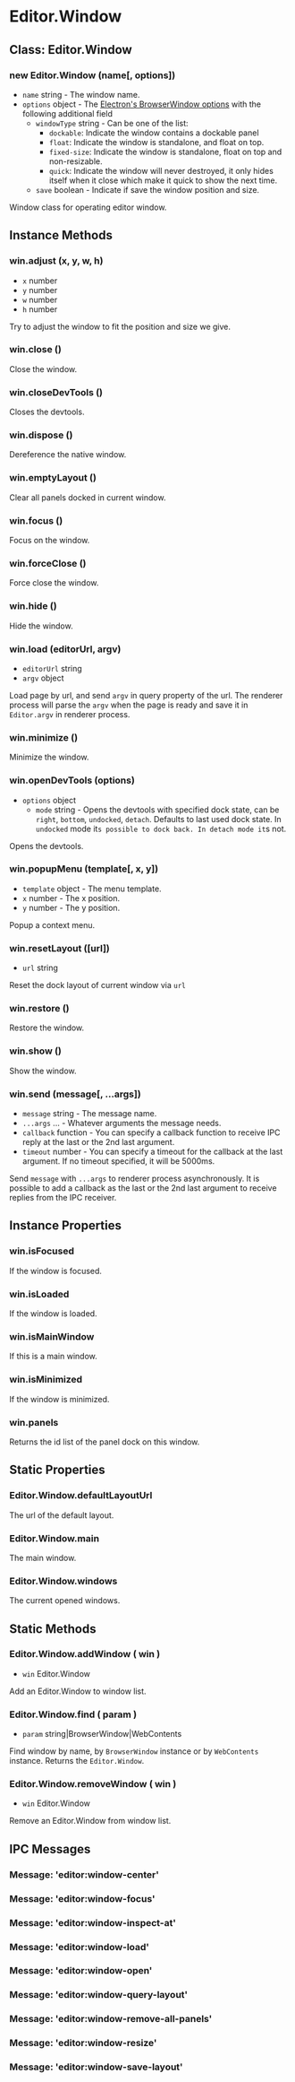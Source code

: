 # Editor.Window

## Class: Editor.Window

### new Editor.Window (name[, options])

  - `name` string - The window name.
  - `options` object - The [Electron's BrowserWindow options](http://electron.atom.io/docs/api/browser-window/#new-browserwindowoptions) with the following additional field  
    - `windowType` string - Can be one of the list:
      - `dockable`: Indicate the window contains a dockable panel
      - `float`: Indicate the window is standalone, and float on top.
      - `fixed-size`: Indicate the window is standalone, float on top and non-resizable.
      - `quick`: Indicate the window will never destroyed, it only hides itself when it close which make it quick to show the next time.
    - `save` boolean - Indicate if save the window position and size.

Window class for operating editor window.

## Instance Methods

### win.adjust (x, y, w, h)

  - `x` number
  - `y` number
  - `w` number
  - `h` number

Try to adjust the window to fit the position and size we give.

### win.close ()

Close the window.

### win.closeDevTools ()

Closes the devtools.

### win.dispose ()

Dereference the native window.

### win.emptyLayout ()

Clear all panels docked in current window.

### win.focus ()

Focus on the window.

### win.forceClose ()

Force close the window.

### win.hide ()

Hide the window.

### win.load (editorUrl, argv)

  - `editorUrl` string
  - `argv` object

Load page by url, and send `argv` in query property of the url. The renderer process will parse the `argv` when the page is ready and save it in `Editor.argv` in renderer process.

### win.minimize ()

Minimize the window.

### win.openDevTools (options)

  - `options` object
    - `mode` string - Opens the devtools with specified dock state, can be `right`, `bottom`, `undocked`, `detach`. Defaults to last used dock state. In `undocked` mode it`s possible to dock back. In detach mode it`s not.  

Opens the devtools.

### win.popupMenu (template[, x, y])

  - `template` object - The menu template.
  - `x` number - The x position.
  - `y` number - The y position.

Popup a context menu.

### win.resetLayout ([url])

  - `url` string

Reset the dock layout of current window via `url`

### win.restore ()

Restore the window.

### win.show ()

Show the window.

### win.send (message[, ...args])

  - `message` string - The message name.
  - `...args` ... - Whatever arguments the message needs.
  - `callback` function - You can specify a callback function to receive IPC reply at the last or the 2nd last argument.
  - `timeout` number - You can specify a timeout for the callback at the last argument. If no timeout specified, it will be 5000ms.

Send `message` with `...args` to renderer process asynchronously. It is possible to add a callback as the last or the 2nd last argument to receive replies from the IPC receiver.

## Instance Properties

### win.isFocused

If the window is focused.

### win.isLoaded

If the window is loaded.

### win.isMainWindow

If this is a main window.

### win.isMinimized

If the window is minimized.

### win.panels

Returns the id list of the panel dock on this window.

## Static Properties

### Editor.Window.defaultLayoutUrl

The url of the default layout.

### Editor.Window.main

The main window.

### Editor.Window.windows

The current opened windows.

## Static Methods

### Editor.Window.addWindow ( win )

  - `win` Editor.Window

Add an Editor.Window to window list.

### Editor.Window.find ( param )

  - `param` string|BrowserWindow|WebContents

Find window by name, by `BrowserWindow` instance or by `WebContents` instance. Returns the `Editor.Window`.

### Editor.Window.removeWindow ( win )

  - `win` Editor.Window

Remove an Editor.Window from window list.

## IPC Messages

### Message: 'editor:window-center'

### Message: 'editor:window-focus'

### Message: 'editor:window-inspect-at'

### Message: 'editor:window-load'

### Message: 'editor:window-open'

### Message: 'editor:window-query-layout'

### Message: 'editor:window-remove-all-panels'

### Message: 'editor:window-resize'

### Message: 'editor:window-save-layout'
